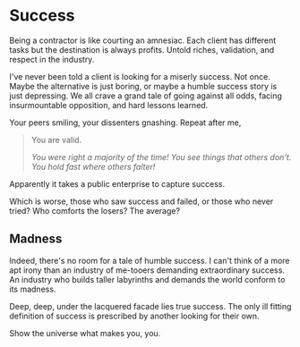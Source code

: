 # Success

Being a contractor is like courting an amnesiac. Each client has different tasks but the destination is always profits. Untold riches, validation, and respect in the industry.

I've never been told a client is looking for a miserly success. Not once. Maybe the alternative is just boring, or maybe a humble success story is just depressing. We all crave a grand tale of going against all odds, facing insurmountable opposition, and hard lessons learned.

Your peers smiling, your dissenters gnashing. Repeat after me,

>You are valid.
>
>*You were right a majority of the time!*
>*You see things that others don't.*
>*You hold fast where others falter!*

Apparently it takes a public enterprise to capture success.

Which is worse, those who saw success and failed, or those who never tried? Who comforts the losers? The average?

## Madness

Indeed, there's no room for a tale of humble success. I can't think of a more apt irony than an industry of me-tooers demanding extraordinary success. An industry who builds taller labyrinths and demands the world conform to its madness.

Deep, deep, under the lacquered facade lies true success. The only ill fitting definition of success is prescribed by another looking for their own.

Show the universe what makes you, you.
